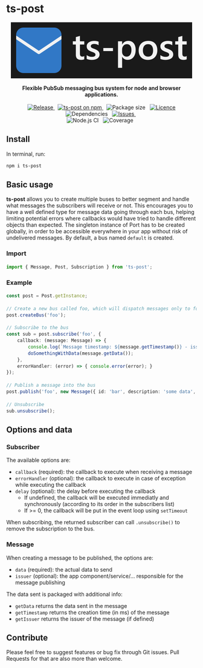 # ts-post

<div style="text-align: center;">

![](ts-post.png "ts-post logo")

</div>

<p style="text-align: center;">
	<b>Flexible PubSub messaging bus system for node and browser applications.</b>
	<br/>
	<br/>
	<a href="https://github.com/JasonMejane/ts-post">
		<img src="https://img.shields.io/github/v/release/JasonMejane/ts-post" alt="Release" />
	</a>&nbsp;
	<a href="https://www.npmjs.com/ts-post">
    	<img src="https://img.shields.io/npm/v/ts-post.svg?logo=npm&logoColor=fff&label=NPM+package&color=limegreen" alt="ts-post on npm" />
	</a>&nbsp;
	<span>
		<img src="https://img.shields.io/bundlephobia/min/ts-post" alt="Package size" />
	</span>&nbsp;
	<a href="https://github.com/JasonMejane/ts-post/blob/master/LICENSE">
		<img src="https://img.shields.io/github/license/JasonMejane/ts-post" alt="Licence" />
	</a>
	<span>
		<img src="https://img.shields.io/badge/dependencies-0-success" alt="Dependencies" />
	</span>&nbsp;
	<a href="https://github.com/JasonMejane/ts-post/issues">
		<img src="https://img.shields.io/github/issues/JasonMejane/ts-post" alt="Issues" />
	</a>&nbsp;
	<br/>
	<span>
		<img src="https://github.com/JasonMejane/ts-post/actions/workflows/nodejs_ci_main.yml/badge.svg" alt="Node.js CI" />
	</span>&nbsp;
	<span>
		<img src="https://img.shields.io/badge/coverage-100%25-success" alt="Coverage" />
	</span>&nbsp;
</p>

## Install

In terminal, run:
```sh
npm i ts-post
```

## Basic usage

<b>ts-post</b> allows you to create multiple buses to better segment and handle what messages the subscribers will receive or not.
This encourages you to have a well defined type for message data going through each bus, helping limiting potential errors where callbacks would have tried to handle different objects than expected.
The singleton instance of Port has to be created globally, in order to be accessible everywhere in your app without risk of undelivered messages.
By default, a bus named `default` is created.

### Import

```typescript
import { Message, Post, Subscription } from 'ts-post';
```

### Example

```typescript
const post = Post.getInstance;

// Create a new bus called foo, which will dispatch messages only to foo subcribers
post.createBus('foo');

// Subscribe to the bus
const sub = post.subscribe('foo', {
    callback: (message: Message) => {
        console.log(`Message timestamp: ${message.getTimestamp()} - issuer: ${message.getIssuer()}`);
        doSomethingWithData(message.getData());
    },
    errorHandler: (error) => { console.error(error); }
});

// Publish a message into the bus
post.publish('foo', new Message({ id: 'bar', description: 'some data', available: 104 }, 'FooService'));

// Unsubscribe
sub.unsubscribe();
```


## Options and data

### Subscriber
The available options are:
- `callback` (required): the callback to execute when receiving a message
- `errorHandler` (optional): the callback to execute in case of exception while executing the callback
- `delay` (optional): the delay before executing the callback
  - If undefined, the callback will be executed immediatly and synchronously (according to its order in the subscribers list)
  - If >= 0, the callback will be put in the event loop using `setTimeout`

When subscribing, the returned subscriber can call `.unsubscribe()` to remove the subscription to the bus.

### Message
When creating a message to be published, the options are:
- `data` (required): the actual data to send
- `issuer` (optional): the app component/service/... responsible for the message publishing

The data sent is packaged with additional info:
- `getData` returns the data sent in the message
- `getTimestamp` returns the creation time (in ms) of the message
- `getIssuer` returns the issuer of the message (if defined)

## Contribute

Please feel free to suggest features or bug fix through Git issues. Pull Requests for that are also more than welcome.

